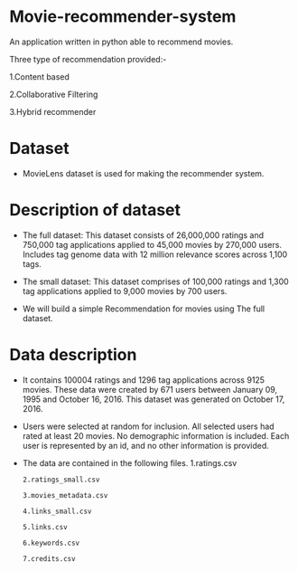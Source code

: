 # Movie-recommender-system
An application written in python able to recommend movies.

Three type of recommendation provided:-

1.Content based

2.Collaborative Filtering

3.Hybrid recommender

# Dataset

* MovieLens dataset is used for making the recommender system.

# Description of dataset

* The full dataset: This dataset consists of 26,000,000 ratings and 750,000 tag applications applied to 45,000 movies by 270,000 users. Includes tag genome data with 12 million relevance scores across 1,100 tags.

* The small dataset: This dataset comprises of 100,000 ratings and 1,300 tag applications applied to 9,000 movies by 700 users.

* We will build a simple Recommendation for movies using The full dataset.

# Data description

* It contains 100004 ratings and 1296 tag applications across 9125 movies. These data were created by 671 users between January 09, 1995 and October 16, 2016. This dataset was generated on October 17, 2016.

* Users were selected at random for inclusion. All selected users had rated at least 20 movies. No demographic information is included. Each user is represented by an id, and no other information is provided.

* The data are contained in the following files.
      1.ratings.csv
      
      2.ratings_small.csv
      
      3.movies_metadata.csv
      
      4.links_small.csv

      5.links.csv
      
      6.keywords.csv
      
      7.credits.csv

